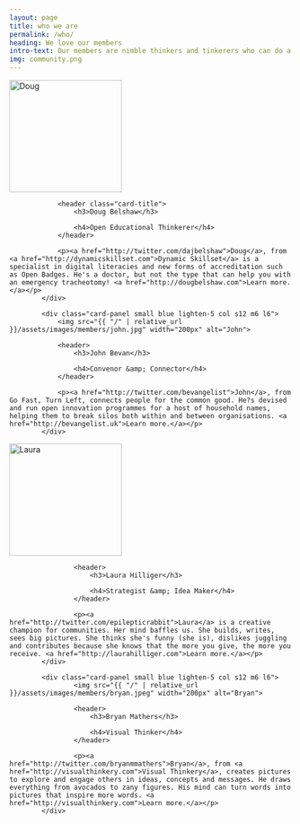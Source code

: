 ```yaml
---
layout: page
title: who we are
permalink: /who/
heading: We love our members
intro-text: Our members are nimble thinkers and tinkerers who can do a whole bunch of stuff. Just ask us. However, just so that <em>we</em> can understand what we do, we've organised our "what" into three main areas.
img: community.png
---
```


<div class="row">
            <div class="card-panel small blue lighten-5 col s12 m6 l6">
                <img src="{{ "/" | relative_url }}assets/images/members/doug.jpg" class="card-image" width="200px" alt="Doug">

                <header class="card-title">
                    <h3>Doug Belshaw</h3>

                    <h4>Open Educational Thinkerer</h4>
                </header>

                <p><a href="http://twitter.com/dajbelshaw">Doug</a>, from <a href="http://dynamicskillset.com">Dynamic Skillset</a> is a specialist in digital literacies and new forms of accreditation such as Open Badges. He's a doctor, but not the type that can help you with an emergency tracheotomy! <a href="http://dougbelshaw.com">Learn more.</a></p>
            </div>

            <div class="card-panel small blue lighten-5 col s12 m6 l6">
                <img src="{{ "/" | relative_url }}/assets/images/members/john.jpg" width="200px" alt="John">

                <header>
                    <h3>John Bevan</h3>

                    <h4>Convenor &amp; Connector</h4>
                </header>

                <p><a href="http://twitter.com/bevangelist">John</a>, from Go Fast, Turn Left, connects people for the common good. He?s devised and run open innovation programmes for a host of household names, helping them to break silos both within and between organisations. <a href="http://bevangelist.uk">Learn more.</a></p>
            </div>
</div>
<div class="row">
            <div class="card-panel small blue lighten-5 col s12 m6 l6">
                    <img src="{{ "/" | relative_url }}/assets/images/members/laura.jpg" width="200px" alt="Laura">

                    <header>
                        <h3>Laura Hilliger</h3>

                        <h4>Strategist &amp; Idea Maker</h4>
                    </header>

                    <p><a href="http://twitter.com/epilepticrabbit">Laura</a> is a creative champion for communities. Her mind baffles us. She builds, writes, sees big pictures. She thinks she's funny (she is), dislikes juggling and contributes because she knows that the more you give, the more you receive. <a href="http://laurahilliger.com">Learn more.</a></p>
        	</div>

            <div class="card-panel small blue lighten-5 col s12 m6 l6">
                    <img src="{{ "/" | relative_url }}/assets/images/members/bryan.jpeg" width="200px" alt="Bryan">

                    <header>
                        <h3>Bryan Mathers</h3>

                        <h4>Visual Thinker</h4>
                    </header>

                    <p><a href="http://twitter.com/bryanmmathers">Bryan</a>, from <a href="http://visualthinkery.com">Visual Thinkery</a>, creates pictures to explore and engage others in ideas, concepts and messages. He draws everything from avocados to zany figures. His mind can turn words into pictures that inspire more words. <a href="http://visualthinkery.com">Learn more.</a></p>
            </div>
</div>